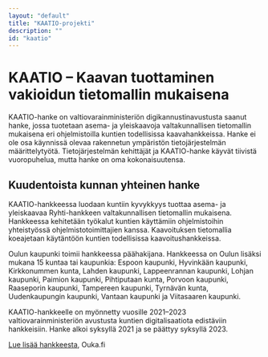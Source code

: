 ```yaml
---
layout: "default"
title: "KAATIO-projekti"
description: ""
id: "kaatio"
---
```

# KAATIO – Kaavan tuottaminen vakioidun tietomallin mukaisena
KAATIO-hanke on valtiovarainministeriön digikannustinavustusta saanut hanke, jossa tuotetaan asema- ja yleiskaavoja valtakunnallisen tietomallin mukaisena eri ohjelmistoilla kuntien todellisissa kaavahankkeissa. Hanke ei ole osa käynnissä olevaa rakennetun ympäristön tietojärjestelmän määrittelytyötä. Tietojärjestelmän kehittäjät ja KAATIO-hanke käyvät tiivistä vuoropuhelua, mutta hanke on oma kokonaisuutensa.

## Kuudentoista kunnan yhteinen hanke
KAATIO-hankkeessa luodaan kuntiin kyvykkyys tuottaa asema- ja yleiskaavaa Ryhti-hankkeen valtakunnallisen tietomallin mukaisena. Hankkeessa kehitetään työkalut kuntien käyttämiin ohjelmistoihin yhteistyössä ohjelmistotoimittajien kanssa. Kaavoituksen tietomallia koeajetaan käytäntöön kuntien todellisissa kaavoitushankkeissa.

Oulun kaupunki toimii hankkeessa päähakijana. Hankkeessa on Oulun lisäksi mukana 15 kuntaa tai kaupunkia: Espoon kaupunki, Hyvinkään kaupunki, Kirkkonummen kunta, Lahden kaupunki, Lappeenrannan kaupunki, Lohjan kaupunki, Paimion kaupunki, Pihtiputaan kunta, Porvoon kaupunki, Raaseporin kaupunki, Tampereen kaupunki, Tyrnävän kunta, Uudenkaupungin kaupunki, Vantaan kaupunki ja Viitasaaren kaupunki.

KAATIO-hankkeelle on myönnetty vuosille 2021–2023 valtiovarainministeriön avustusta kuntien digitalisaatiota edistäviin hankkeisiin. Hanke alkoi syksyllä 2021 ja se päättyy syksyllä 2023.

[Lue lisää hankkeesta](https://www.ouka.fi/oulu/kaupunkisuunnittelu/kaatio-hanke), Ouka.fi
